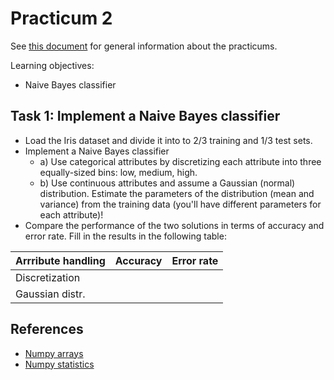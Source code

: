 Practicum 2
===========

See [this document](../Practicum.md) for general information about the practicums.

Learning objectives:

  - Naive Bayes classifier


## Task 1: Implement a Naive Bayes classifier

  - Load the Iris dataset and divide it into to 2/3 training and 1/3 test sets.  
  - Implement a Naive Bayes classifier
    * a) Use categorical attributes by discretizing each attribute into three equally-sized bins: low, medium, high.
    * b) Use continuous attributes and assume a Gaussian (normal) distribution. Estimate the parameters of the distribution (mean and variance) from the training data (you'll have different parameters for each attribute)!
  - Compare the performance of the two solutions in terms of accuracy and error rate. Fill in the results in the following table:

| Arrribute handling | Accuracy | Error rate |
| ------------------ | -------- | ---------- |
| Discretization     |          |            |
| Gaussian distr.    |          |            |


## References
  - [Numpy arrays](http://docs.scipy.org/doc/numpy/reference/generated/numpy.array.html#numpy.array)
  - [Numpy statistics](http://docs.scipy.org/doc/numpy/reference/routines.statistics.html)
